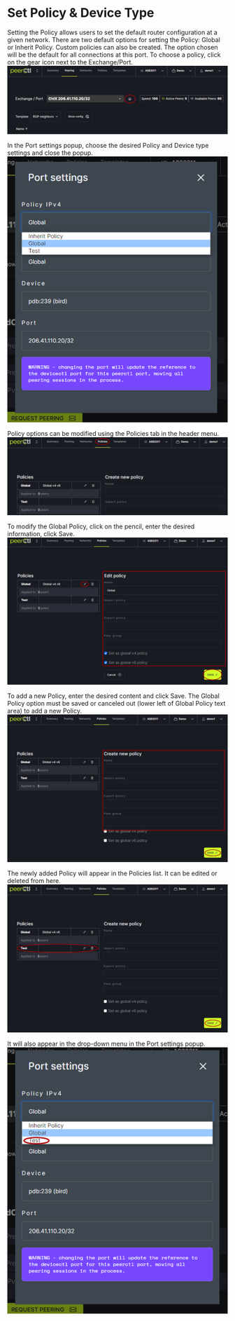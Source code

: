 # Set Policy & Device Type

Setting the Policy allows users to set the default router configuration at a given network. There are two default options for setting the Policy: Global or Inherit Policy. Custom policies can also be created. The option chosen will be the default for all connections at this port. To choose a policy, click on the gear icon next to the Exchange/Port.
   ![](img/gear.png)

In the Port settings popup, choose the desired Policy and Device type settings and close the popup.
   ![](img/gearpop.png)

Policy options can be modified using the Policies tab in the header menu.
   ![](img/policies.png)

To modify the Global Policy, click on the pencil, enter the desired information, click Save.
   ![](img/global.png)

To add a new Policy, enter the desired content and click Save. The Global Policy option must be saved or canceled out (lower left of Global Policy text area) to add a new Policy.
   ![](img/addpolicy.png)

The newly added Policy will appear in the Policies list. It can be edited or deleted from here. 
   ![](img/newpolicy.png)

It will also appear in the drop-down menu in the Port settings popup.
   ![](img/newpolicy2.png)
